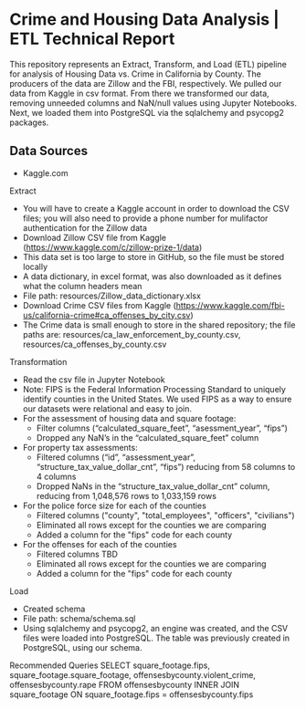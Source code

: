 # Crime and Housing Data Analysis | ETL Technical Report
This repository represents an Extract, Transform, and Load (ETL) pipeline for analysis of Housing Data vs. Crime in California by County. The producers of the data are Zillow and the FBI, respectively. We pulled our data from Kaggle in csv format. From there we transformed our data, removing unneeded columns and NaN/null values using Jupyter Notebooks. Next, we loaded them into PostgreSQL via the sqlalchemy and psycopg2 packages. 

## Data Sources
- Kaggle.com

Extract 
-	You will have to create a Kaggle account in order to download the CSV files; you will also need to provide a phone number for mulifactor authentication for the Zillow data
-	Download Zillow CSV file from Kaggle (https://www.kaggle.com/c/zillow-prize-1/data)
-	This data set is too large to store in GitHub, so the file must be stored locally
-	A data dictionary, in excel format, was also downloaded as it defines what the column headers mean
-	File path: resources/Zillow_data_dictionary.xlsx
-	Download Crime CSV files from Kaggle (https://www.kaggle.com/fbi-us/california-crime#ca_offenses_by_city.csv)
-	The Crime data is small enough to store in the shared repository; the file paths are: resources/ca_law_enforcement_by_county.csv, resources/ca_offenses_by_county.csv


Transformation
-	Read the csv file in Jupyter Notebook
-	Note: FIPS is the Federal Information Processing Standard to uniquely identify counties in the United States. We used FIPS as a way to ensure our datasets were relational and easy to join. 
-	For the assessment of housing data and square footage:
    -	Filter columns (“calculated_square_feet”, “asessment_year”, “fips”)
    -	Dropped any NaN’s in the “calculated_square_feet” column
-	For property tax assessments:
    -	Filtered columns (“id”, “assessment_year”, “structure_tax_value_dollar_cnt”, “fips”) reducing from 58 columns to 4 columns
    -	Dropped NaNs in the “structure_tax_value_dollar_cnt” column, reducing from 1,048,576 rows to 1,033,159 rows
-	For the police force size for each of the counties
    -	Filtered columns ("county", "total_employees", "officers", "civilians")
    -	Eliminated all rows except for the counties we are comparing
    -	Added a column for the "fips" code for each county
-	For the offenses for each of the counties    
    -	Filtered columns TBD
    -	Eliminated all rows except for the counties we are comparing
    -	Added a column for the "fips" code for each county


Load 
-	Created schema 
-	File path: schema/schema.sql
-	Using sqlalchemy and psycopg2, an engine was created, and the CSV files were loaded into PostgreSQL. The table was previously created in PostgreSQL, using our schema. 

Recommended Queries
SELECT square_footage.fips, square_footage.square_footage, offensesbycounty.violent_crime, offensesbycounty.rape
FROM offensesbycounty
INNER JOIN square_footage ON
square_footage.fips = offensesbycounty.fips
